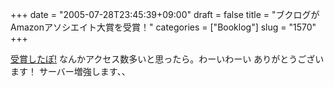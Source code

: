+++
date = "2005-07-28T23:45:39+09:00"
draft = false
title = "ブクログがAmazonアソシエイト大賞を受賞！"
categories = ["Booklog"]
slug = "1570"
+++

<a href="http://associates.amazon.co.jp/gp/associates/join/ecs.html/ref=ac_join_04/249-5342414-4701146?%5Fencoding=UTF8" target="_blank">受賞したぽ!</a>
なんかアクセス数多いと思ったら。わーいわーい
ありがとうございます！
サーバー増強します、、
